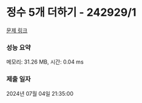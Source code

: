 # 정수 5개 더하기 - 242929/1 

[문제 링크](https://level.goorm.io/exam/242929/%EC%A0%95%EC%88%98-5%EA%B0%9C-%EB%8D%94%ED%95%98%EA%B8%B0/quiz/1) 

### 성능 요약

메모리: 31.26 MB, 시간: 0.04 ms

### 제출 일자

2024년 07월 04일 21:35:00

